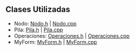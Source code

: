 ## Clases Utilizadas
- Nodo: [Nodo.h](https://github.com/JoseAndresHV-UPSA/estructura-datos-si210/blob/master/PILAS/Nodo.h) | [Nodo.cpp](https://github.com/JoseAndresHV-UPSA/estructura-datos-si210/blob/master/PILAS/Nodo.cpp)
- Pila: [Pila.h](https://github.com/JoseAndresHV-UPSA/estructura-datos-si210/blob/master/PILAS/Pila.h) | [Pila.cpp](https://github.com/JoseAndresHV-UPSA/estructura-datos-si210/blob/master/PILAS/Pila.cpp)
- Operaciones: [Operaciones.h](https://github.com/JoseAndresHV-UPSA/estructura-datos-si210/blob/master/PILAS/Operaciones.h) | [Operaciones.cpp](https://github.com/JoseAndresHV-UPSA/estructura-datos-si210/blob/master/PILAS/Operaciones.cpp)
- MyForm: [MyForm.h](https://github.com/JoseAndresHV-UPSA/estructura-datos-si210/blob/master/PILAS/MyForm.h) | [MyForm.cpp](https://github.com/JoseAndresHV-UPSA/estructura-datos-si210/blob/master/PILAS/MyForm.cpp)
